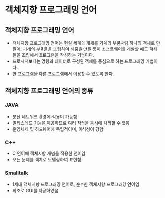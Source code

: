 # 객체지향 프로그래밍 언어
## 객체지향 프로그래밍 언어
* 객체지향 프로그래밍 언어는 현실 세계의 개체를 기계의 부품처럼 하나의 객체로 만들어, 기계의 부품들을 조립하여 제품을 만들 듯이 소프트웨어를 개발할 때도 객체들을 조립해서 프로그램을 작성하는 기법이다.
* 프로시저보다는 명령과 데이터로 구성된 객체를 중심으로 하는 프로그래밍 기법이다.
* 한 프로그램을 다른 프로그램에서 이용할 수 있도록 한다.

## 객체지향 프로그래밍 언어의 종류
### JAVA
* 분산 네트워크 환경에 적용이 가능함
* 멀티스레드 기능을 제공하므로 여러 작업을 동시에 처리할 수 있음
* 운영체제 및 하드웨어에 독립적이며, 이식성이 강함

### C++
* C 언어에 객체지향 개념을 적용한 언어임
* 모든 문제를 객체로 모델링하여 표현함

### Smalltalk
* 1세대 객체지향 프로그래밍 언어로, 순수한 객체지향 프로그래밍 언어임
* 최초로 GUI를 제공하였음
